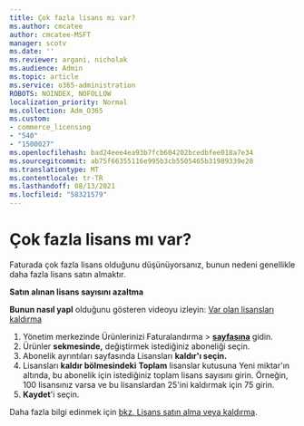 ```yaml
---
title: Çok fazla lisans mı var?
ms.author: cmcatee
author: cmcatee-MSFT
manager: scotv
ms.date: ''
ms.reviewer: argani, nicholak
ms.audience: Admin
ms.topic: article
ms.service: o365-administration
ROBOTS: NOINDEX, NOFOLLOW
localization_priority: Normal
ms.collection: Adm_O365
ms.custom:
- commerce_licensing
- "540"
- "1500027"
ms.openlocfilehash: bad24eee4ea93b7fcb604202bcedbfee018a7e34
ms.sourcegitcommit: ab75f66355116e995b3cb5505465b31989339e28
ms.translationtype: MT
ms.contentlocale: tr-TR
ms.lasthandoff: 08/13/2021
ms.locfileid: "58321579"
---
```

# <a name="too-many-licenses"></a>Çok fazla lisans mı var?

Faturada çok fazla lisans olduğunu düşünüyorsanız, bunun nedeni genellikle daha fazla lisans satın almaktır.
  
**Satın alınan lisans sayısını azaltma**

**Bunun nasıl yapl** olduğunu gösteren videoyu izleyin: [Var olan lisansları kaldırma](https://go.microsoft.com/fwlink/p/?linkid=2154938)
  
1. Yönetim merkezinde Ürünlerinizi Faturalandırma  \> **[sayfasına](https://go.microsoft.com/fwlink/p/?linkid=842054)** gidin.
2. Ürünler **sekmesinde,** değiştirmek istediğiniz aboneliği seçin.
3. Abonelik ayrıntıları sayfasında Lisansları **kaldır'ı seçin.**
4. Lisansları **kaldır bölmesindeki** **Toplam** lisanslar  kutusuna Yeni miktar'ın altında, bu abonelik için istediğiniz toplam lisans sayısını girin. Örneğin, 100 lisansınız varsa ve bu lisanslardan 25'ini kaldırmak için 75 girin.
5. **Kaydet**'i seçin.

Daha fazla bilgi edinmek için [bkz. Lisans satın alma veya kaldırma](https://docs.microsoft.com/microsoft-365/commerce/licenses/buy-licenses).